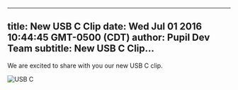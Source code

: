 ---
 title: New USB C Clip
 date: Wed Jul 01 2016 10:44:45 GMT-0500 (CDT)
 author: Pupil Dev Team
 subtitle: New USB C Clip...  
 ---

We are excited to share with you our new USB C clip.

<img src="../../../../media/images/blog/usb-c.jpg" class='Feature-image' alt="USB C">